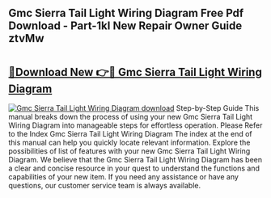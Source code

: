## Gmc Sierra Tail Light Wiring Diagram Free Pdf Download - Part-1kI New Repair Owner Guide ztvMw

# <h2><a href="http://dfqmtxt.blite.top/?on=Gmc+Sierra+Tail+Light+Wiring+Diagram">🔗Download New 👉🔴 Gmc Sierra Tail Light Wiring Diagram</a></h2>

[![Gmc Sierra Tail Light Wiring Diagram download](https://i.imgur.com/lujVjoI.png)](http://dfqmtxt.blite.top/?on=Gmc+Sierra+Tail+Light+Wiring+Diagram)
Step-by-Step Guide This manual breaks down the process of using your new Gmc Sierra Tail Light Wiring Diagram into manageable steps for effortless operation. Please Refer to the Index Gmc Sierra Tail Light Wiring Diagram The index at the end of this manual can help you quickly locate relevant information. Explore the possibilities of list of features with your new Gmc Sierra Tail Light Wiring Diagram. We believe that the Gmc Sierra Tail Light Wiring Diagram has been a clear and concise resource in your quest to understand the functions and capabilities of your new item. If you need any assistance or have any questions, our customer service team is always available.
